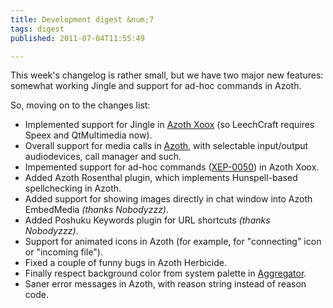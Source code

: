 ```yaml
---
title: Development digest &num;7
tags: digest
published: 2011-07-04T11:55:49

---
```


This week's changelog is rather small, but we have two major new
features: somewhat working Jingle and support for ad-hoc commands in
Azoth.

So, moving on to the changes list:

- Implemented support for Jingle in [Azoth Xoox](/plugins-azoth-xoox)
  (so LeechCraft requires Speex and QtMultimedia now).
- Overall support for media calls in [Azoth](/plugins-azoth), with
  selectable input/output audiodevices, call manager and such.
- Impemented support for ad-hoc commands
  ([XEP-0050](http://xmpp.org/extensions/xep-0050.html)) in
  Azoth Xoox.
- Added Azoth Rosenthal plugin, which implements Hunspell-based
  spellchecking in Azoth.
- Added support for showing images directly in chat window into Azoth
  EmbedMedia *(thanks Nobodyzzz)*.
- Added Poshuku Keywords plugin for URL shortcuts
  *(thanks Nobodyzzz)*.
- Support for animated icons in Azoth (for example, for "connecting"
  icon or "incoming file").
- Fixed a couple of funny bugs in Azoth Herbicide.
- Finally respect background color from system palette in
  [Aggregator](/plugins-aggregator).
- Saner error messages in Azoth, with reason string instead of
  reason code.

